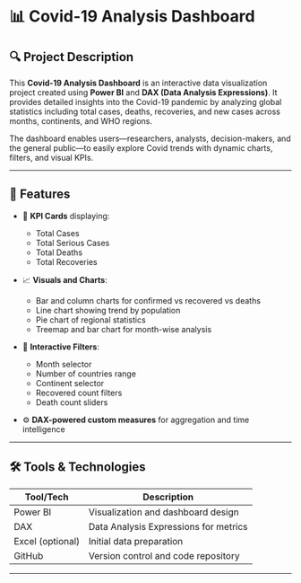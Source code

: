 # 📊 Covid-19 Analysis Dashboard

## 🔍 Project Description

This **Covid-19 Analysis Dashboard** is an interactive data visualization project created using **Power BI** and **DAX (Data Analysis Expressions)**. It provides detailed insights into the Covid-19 pandemic by analyzing global statistics including total cases, deaths, recoveries, and new cases across months, continents, and WHO regions.

The dashboard enables users—researchers, analysts, decision-makers, and the general public—to easily explore Covid trends with dynamic charts, filters, and visual KPIs.

---

## 🚀 Features

- 🧮 **KPI Cards** displaying:
  - Total Cases  
  - Total Serious Cases  
  - Total Deaths  
  - Total Recoveries  

- 📈 **Visuals and Charts**:
  - Bar and column charts for confirmed vs recovered vs deaths
  - Line chart showing trend by population
  - Pie chart of regional statistics
  - Treemap and bar chart for month-wise analysis

- 🧭 **Interactive Filters**:
  - Month selector
  - Number of countries range
  - Continent selector
  - Recovered count filters
  - Death count sliders

- ⚙️ **DAX-powered custom measures** for aggregation and time intelligence

---

## 🛠️ Tools & Technologies

| Tool/Tech        | Description                          |
|------------------|--------------------------------------|
| Power BI         | Visualization and dashboard design   |
| DAX              | Data Analysis Expressions for metrics|
| Excel (optional) | Initial data preparation             |
| GitHub           | Version control and code repository  |

---


